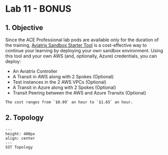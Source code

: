 # Lab 11 - BONUS

## 1. Objective

Since the ACE Professional lab pods are available only for the duration of the training, <a href="https://community.aviatrix.com/tech-zone-14/aviatrix-cloud-sandbox-starter-spin-up-cloud-networks-in-minutes-203" target="_blank">Aviatrix Sandbox Starter Tool</a> is a cost-effective way to continue your learning by deploying your own sandbox environment. Using this tool and your own AWS (and, optionally, Azure) credentials, you can deploy:

- An Aviatrix Controller
- A Transit in AWS along with 2 Spokes (Optional)
- Test instances in the 2 AWS VPCs (Optional)
- A Transit in Azure along with 2 Spokes (Optional)
- Transit Peering between the AWS and Azure Transits (Optional)

```{important}
The cost ranges from `$0.09` an hour to `$1.65` an hour.
```

## 2. Topology

```{figure} images/lab11-topology.png
---
height: 400px
align: center
---
SST Topology
```